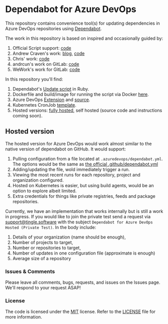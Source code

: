 # Dependabot for Azure DevOps

This repository contains convenience tool(s) for updating dependencies in Azure DevOps repositories using [Dependabot](https://dependabot.com).

The work in this repository is based on inspired and occasionally guided by:

1. Official Script support: [code](https://github.com/dependabot/dependabot-script)
2. Andrew Craven's work: [blog](https://medium.com/@acraven/updating-dependencies-in-azure-devops-repos-773cbbb6029d), [code](https://github.com/acraven/azure-dependabot)
3. Chris' work: [code](https://github.com/chris5287/dependabot-for-azuredevops)
4. andrcun's work on GitLab: [code](https://gitlab.com/dependabot-gitlab/dependabot)
5. WeWork's work for GitLab: [code](https://github.com/wemake-services/kira-dependencies)

In this repository you'll find:

1. Dependabot's [Update script](./src/script/update-script.rb) in Ruby.
2. Dockerfile and build/image for running the script via Docker [here](./src/docker).
3. Azure DevOps [Extension](https://marketplace.visualstudio.com/items?itemName=tingle-software.dependabot) and [source](./src/extension).
4. Kubernetes CronJob [template](./templates).
5. Hosted versions: [fully hosted](#hosted-version), self hosted (source code and instructions coming soon).

## Hosted version

The hosted version for Azure DevOps would work almost similar to the native version of dependabot on GitHub.
It would support:

1. Pulling configuration from a file located at `.azuredevops/dependabot.yml`. The options would be the same as [the official .github/dependabot.yml](https://help.github.com/github/administering-a-repository/configuration-options-for-dependency-updates)
2. Adding/updating the file, wold immediately trigger a run.
3. Viewing the most recent runs for each repository, project and organization configured.
4. Hosted on Kubernetes is easier, but using build agents, would be an option to explore albeit limited.
5. Extra credentials for things like private registries, feeds and package repositories.

Currently, we have an implementation that works internally but is still a work in progress.
If you would like to join the private test send a request via support@tingle.software with the subject `Dependabot for Azure DevOps Hosted (Private Test)`.
In the body include:

1. Details of your organization (name should be enough),
2. Number of projects to target,
3. Number or repositories to target,
4. Number of updates in one configuration file (approximate is enough)
5. Average size of a repository

### Issues &amp; Comments

Please leave all comments, bugs, requests, and issues on the Issues page. We'll respond to your request ASAP!

### License

The code is licensed under the [MIT](http://www.opensource.org/licenses/mit-license.php "Read more about the MIT license form") license. Refer to the [LICENSE](./LICENSE) file for more information.
